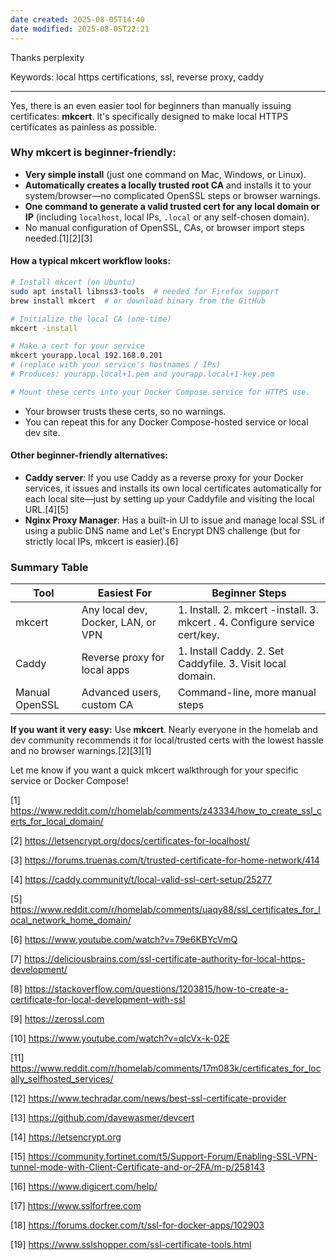 ```yaml
---
date created: 2025-08-05T14:40
date modified: 2025-08-05T22:21
---
```


Thanks perplexity

Keywords:  local https certifications, ssl, reverse proxy, caddy

---

Yes, there is an even easier tool for beginners than manually issuing certificates: **mkcert**. It's specifically designed to make local HTTPS certificates as painless as possible.

### Why mkcert is beginner-friendly:

- **Very simple install** (just one command on Mac, Windows, or Linux).
- **Automatically creates a locally trusted root CA** and installs it to your system/browser—no complicated OpenSSL steps or browser warnings.
- **One command to generate a valid trusted cert for any local domain or IP** (including `localhost`, local IPs, `.local` or any self-chosen domain).
- No manual configuration of OpenSSL, CAs, or browser import steps needed.[1][2][3]

#### How a typical mkcert workflow looks:

```bash
# Install mkcert (on Ubuntu)
sudo apt install libnss3-tools  # needed for Firefox support
brew install mkcert  # or download binary from the GitHub

# Initialize the local CA (one-time)
mkcert -install

# Make a cert for your service
mkcert yourapp.local 192.168.0.201
# (replace with your service's hostnames / IPs)
# Produces: yourapp.local+1.pem and yourapp.local+1-key.pem

# Mount these certs into your Docker Compose service for HTTPS use.
```

- Your browser trusts these certs, so no warnings.  
- You can repeat this for any Docker Compose-hosted service or local dev site.

#### Other beginner-friendly alternatives:

- **Caddy server**: If you use Caddy as a reverse proxy for your Docker services, it issues and installs its own local certificates automatically for each local site—just by setting up your Caddyfile and visiting the local URL.[4][5]
- **Nginx Proxy Manager**: Has a built-in UI to issue and manage local SSL if using a public DNS name and Let's Encrypt DNS challenge (but for strictly local IPs, mkcert is easier).[6]

### Summary Table

| Tool            | Easiest For                           | Beginner Steps                   |
|-----------------|---------------------------------------|----------------------------------|
| mkcert          | Any local dev, Docker, LAN, or VPN    | 1. Install. 2. mkcert -install. 3. mkcert . 4. Configure service cert/key. |
| Caddy           | Reverse proxy for local apps          | 1. Install Caddy. 2. Set Caddyfile. 3. Visit local domain. |
| Manual OpenSSL  | Advanced users, custom CA             | Command-line, more manual steps  |

**If you want it very easy:** Use **mkcert**. Nearly everyone in the homelab and dev community recommends it for local/trusted certs with the lowest hassle and no browser warnings.[2][3][1]

Let me know if you want a quick mkcert walkthrough for your specific service or Docker Compose!

[1] https://www.reddit.com/r/homelab/comments/z43334/how_to_create_ssl_certs_for_local_domain/

[2] https://letsencrypt.org/docs/certificates-for-localhost/

[3] https://forums.truenas.com/t/trusted-certificate-for-home-network/414

[4] https://caddy.community/t/local-valid-ssl-cert-setup/25277

[5] https://www.reddit.com/r/homelab/comments/uaqy88/ssl_certificates_for_local_network_home_domain/

[6] https://www.youtube.com/watch?v=79e6KBYcVmQ

[7] https://deliciousbrains.com/ssl-certificate-authority-for-local-https-development/

[8] https://stackoverflow.com/questions/1203815/how-to-create-a-certificate-for-local-development-with-ssl

[9] https://zerossl.com

[10] https://www.youtube.com/watch?v=qlcVx-k-02E

[11] https://www.reddit.com/r/homelab/comments/17m083k/certificates_for_locally_selfhosted_services/

[12] https://www.techradar.com/news/best-ssl-certificate-provider

[13] https://github.com/davewasmer/devcert

[14] https://letsencrypt.org

[15] https://community.fortinet.com/t5/Support-Forum/Enabling-SSL-VPN-tunnel-mode-with-Client-Certificate-and-or-2FA/m-p/258143

[16] https://www.digicert.com/help/

[17] https://www.sslforfree.com

[18] https://forums.docker.com/t/ssl-for-docker-apps/102903

[19] https://www.sslshopper.com/ssl-certificate-tools.html